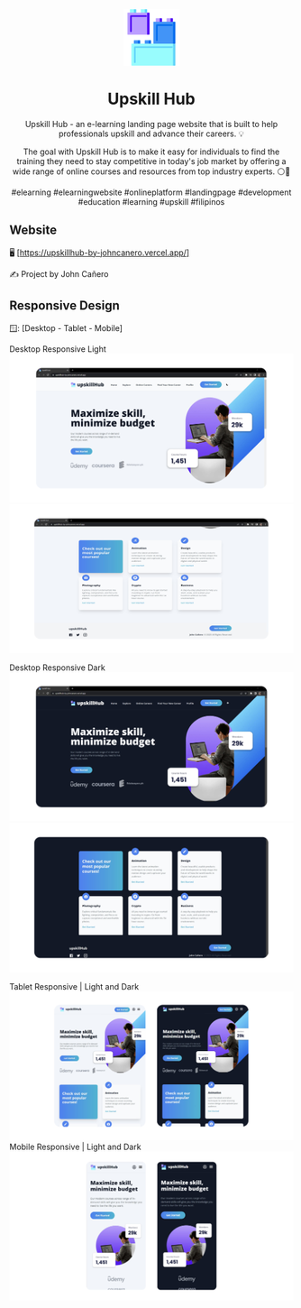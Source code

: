 <!-- markdownlint-configure-file {
  "MD013": {
    "code_blocks": false,
    "tables": false
  },
  "MD033": false,
  "MD041": false
} -->

<div align="center">
  <a href="https://upskillhub-by-johncanero.vercel.app/" target="_blank">
    <img alt="upskill-hub_logo" height="100" src="./public/images/upskillHubIcon.png"/>
  </a>
</div>

<div align="center">

# Upskill Hub

Upskill Hub - an e-learning landing page website that is built to help
professionals upskill and advance their careers. 💡

The goal with Upskill Hub is to make it easy for individuals to find the training
they need to stay competitive in today's job market by offering a wide range of
online courses and resources from top industry experts. ⚪🔵

#elearning #elearningwebsite #onlineplatform #landingpage #development #education #learning #upskill #filipinos

</div>

## Website

🖥️ [https://upskillhub-by-johncanero.vercel.app/]

✍️ Project by John Cañero

## Responsive Design

🪟: [Desktop - Tablet - Mobile]

Desktop Responsive Light
![Desktop View - Upskill Hub Website](./public/images/responsive/upskillHubDesktop.jpg)
![Desktop View - Upskill Hub Website](./public/images/responsive/upskillHubDesktop2.jpg)

Desktop Responsive Dark 
![Desktop View - Upskill Hub Website](./public/images/responsive/upskillHubDesktop3.jpg)
![Desktop View - Upskill Hub Website](./public/images/responsive/upskillHubDesktop4.1.jpg)

Tablet Responsive | Light and Dark
![Tablet View - Upskill Hub Website](./public/images/responsive/upskillHubTablet.jpg)
Mobile Responsive | Light and Dark
![Mobile View - Upskill Hub Website](./public/images/responsive/upskillHubMobile.jpg)
